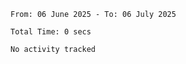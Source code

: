<!--START_SECTION:waka-->

```abap
From: 06 June 2025 - To: 06 July 2025

Total Time: 0 secs

No activity tracked
```

<!--END_SECTION:waka-->
